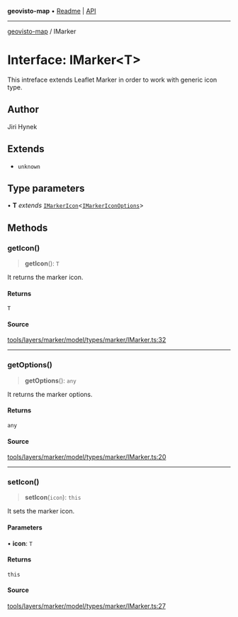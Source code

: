 **geovisto-map** • [Readme](../README.md) \| [API](../globals.md)

***

[geovisto-map](../README.md) / IMarker

# Interface: IMarker\<T\>

This intreface extends Leaflet Marker in order to work with generic icon type.

## Author

Jiri Hynek

## Extends

- `unknown`

## Type parameters

• **T** *extends* [`IMarkerIcon`](IMarkerIcon.md)\<[`IMarkerIconOptions`](../type-aliases/IMarkerIconOptions.md)\>

## Methods

### getIcon()

> **getIcon**(): `T`

It returns the marker icon.

#### Returns

`T`

#### Source

[tools/layers/marker/model/types/marker/IMarker.ts:32](https://github.com/geovisto/geovisto-map/blob/5ee2cb5d45c19062fc8fc6beefa2848c076518b6/src/tools/layers/marker/model/types/marker/IMarker.ts#L32)

***

### getOptions()

> **getOptions**(): `any`

It returns the marker options.

#### Returns

`any`

#### Source

[tools/layers/marker/model/types/marker/IMarker.ts:20](https://github.com/geovisto/geovisto-map/blob/5ee2cb5d45c19062fc8fc6beefa2848c076518b6/src/tools/layers/marker/model/types/marker/IMarker.ts#L20)

***

### setIcon()

> **setIcon**(`icon`): `this`

It sets the marker icon.

#### Parameters

• **icon**: `T`

#### Returns

`this`

#### Source

[tools/layers/marker/model/types/marker/IMarker.ts:27](https://github.com/geovisto/geovisto-map/blob/5ee2cb5d45c19062fc8fc6beefa2848c076518b6/src/tools/layers/marker/model/types/marker/IMarker.ts#L27)
